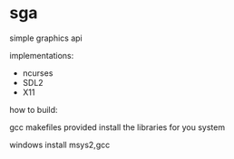 # sga

simple graphics api 


implementations:
* ncurses
* SDL2
* X11

how to build:

gcc
makefiles provided
install the libraries for you system

windows
install msys2,gcc

